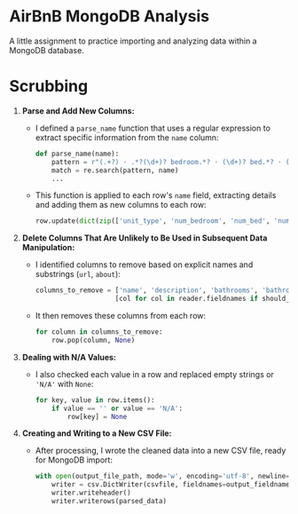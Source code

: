 # AirBnB MongoDB Analysis

A little assignment to practice importing and analyzing data within a MongoDB database.

# Scrubbing

1. **Parse and Add New Columns:**
   - I defined a `parse_name` function that uses a regular expression to extract specific information from the `name` column:
     ```python
     def parse_name(name):
         pattern = r"(.+?) · .*?(\d+)? bedroom.*? · (\d+)? bed.*? · (\d+(?:\.\d+)?)? bath"
         match = re.search(pattern, name)
         ...
     ```
   - This function is applied to each row's `name` field, extracting details and adding them as new columns to each row:
     ```python
     row.update(dict(zip(['unit_type', 'num_bedroom', 'num_bed', 'num_bath'], parse_name(row['name']))))
     ```

2. **Delete Columns That Are Unlikely to Be Used in Subsequent Data Manipulation:**
   - I identified columns to remove based on explicit names and substrings (`url`, `about`):
     ```python
     columns_to_remove = ['name', 'description', 'bathrooms', 'bathrooms_text', 'bedrooms', 'beds', 'amenities'] + \
                         [col for col in reader.fieldnames if should_remove_column(col)]
     ```
   - It then removes these columns from each row:
     ```python
     for column in columns_to_remove:
         row.pop(column, None)
     ```

3. **Dealing with N/A Values:**
   - I also checked each value in a row and replaced empty strings or `'N/A'` with `None`:
     ```python
     for key, value in row.items():
         if value == '' or value == 'N/A':
             row[key] = None
     ```

4. **Creating and Writing to a New CSV File:**
   - After processing, I wrote the cleaned data into a new CSV file, ready for MongoDB import:
     ```python
     with open(output_file_path, mode='w', encoding='utf-8', newline='') as csvfile:
         writer = csv.DictWriter(csvfile, fieldnames=output_fieldnames)
         writer.writeheader()
         writer.writerows(parsed_data)
     ```